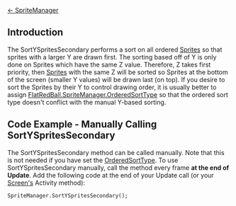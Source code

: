 [\<- SpriteManager](/frb/docs/index.php?title=FlatRedBall.SpriteManager.md "FlatRedBall.SpriteManager")

## Introduction

The SortYSpritesSecondary performs a sort on all ordered [Sprites](/frb/docs/index.php?title=Sprite.md "Sprite") so that sprites with a larger Y are drawn first. The sorting based off of Y is only done on Sprites which have the same Z value. Therefore, Z takes first priority, then [Sprites](/frb/docs/index.php?title=Sprite.md "Sprite") with the same Z will be sorted so Sprites at the bottom of the screen (smaller Y values) will be drawn last (on top). If you desire to sort the Sprites by their Y to control drawing order, it is usually better to assign [FlatRedBall.SpriteManager.OrderedSortType](/frb/docs/index.php?title=FlatRedBall.SpriteManager.md.OrderedSortType "FlatRedBall.SpriteManager.OrderedSortType") so that the ordered sort type doesn't conflict with the manual Y-based sorting.

## Code Example - Manually Calling SortYSpritesSecondary

The SortYSpritesSecondary method can be called manually. Note that this is not needed if you have set the [OrderedSortType](/documentation/api/flatredball/flatredball-spritemanager/flatredball-spritemanager-orderedsorttype.md). To use SortYSpritesSecondary manually, call the method every frame **at the end of Update**. Add the following code at the end of your Update call (or your [Screen's](/frb/docs/index.php?title=Screen.md "Screen") Activity method):

    SpriteManager.SortYSpritesSecondary();
